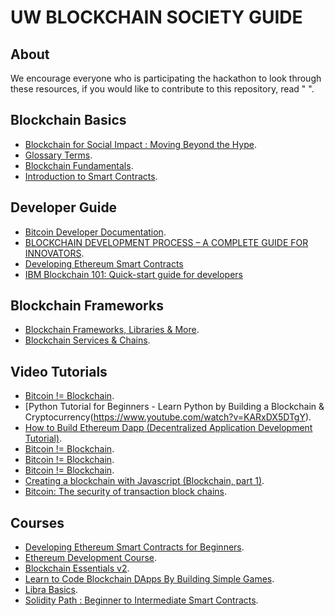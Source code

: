 # UW BLOCKCHAIN SOCIETY GUIDE 

## About 
We encourage everyone who is participating the hackathon to look through these resources, if you would like to contribute to this repository, read " ".

## Blockchain Basics

* [Blockchain for Social Impact : Moving Beyond the Hype](https://www.gsb.stanford.edu/sites/gsb/files/publication-pdf/study-blockchain-impact-moving-beyond-hype.pdf).
* [Glossary Terms](https://bitcoin.org/en/vocabulary#address).
* [Blockchain Fundamentals](https://www.notion.so/Resources-to-get-started-3f85419cb7d9469a993af374f835d773).
* [Introduction to Smart Contracts](https://solidity.readthedocs.io/en/develop/introduction-to-smart-contracts.html).


## Developer Guide
* [Bitcoin Developer Documentation](https://bitcoin.org/en/developer-documentation).
* [BLOCKCHAIN DEVELOPMENT PROCESS – A COMPLETE GUIDE FOR INNOVATORS](https://www.leewayhertz.com/guide-to-blockchain-development-process/).
* [Developing Ethereum Smart Contracts](https://solidity.readthedocs.io/en/develop/)
* [IBM Blockchain 101: Quick-start guide for developers](https://developer.ibm.com/technologies/blockchain/tutorials/cl-ibm-blockchain-101-quick-start-guide-for-developers-bluemix-trs/)

## Blockchain Frameworks
* [Blockchain Frameworks,
Libraries & More](https://www.codementor.io/learn/blockchain/development-tools).
* [Blockchain Services & Chains](https://www.codementor.io/learn/blockchain/services-apps-chains).

## Video Tutorials
* [Bitcoin != Blockchain](https://youtu.be/93E_GzvpMA0).
* [Python Tutorial for Beginners - Learn Python by Building a Blockchain & Cryptocurrency(https://www.youtube.com/watch?v=KARxDX5DTgY).
* [How to Build Ethereum Dapp (Decentralized Application Development Tutorial)](https://www.youtube.com/watch?v=3681ZYbDSSk).
* [Bitcoin != Blockchain](https://youtu.be/93E_GzvpMA0).
* [Bitcoin != Blockchain](https://youtu.be/93E_GzvpMA0).
* [Bitcoin != Blockchain](https://youtu.be/93E_GzvpMA0).
* [Creating a blockchain with Javascript (Blockchain, part 1)](https://www.youtube.com/watch?v=zVqczFZr124).
* [Bitcoin: The security of transaction block chains](https://www.khanacademy.org/economics-finance-domain/core-finance/money-and-banking/bitcoin/v/bitcoin-security-of-transaction-block-chains).

## Courses
* [Developing Ethereum Smart Contracts for Beginners](https://coursetro.com/courses/20/Developing-Ethereum-Smart-Contracts-for-Beginners).
* [Ethereum Development Course](https://www.udemy.com/course/ethereum-development-course-blockchain-at-berkeley/).
* [Blockchain Essentials v2](https://cognitiveclass.ai/courses/blockchain-course).
* [Learn to Code Blockchain DApps By Building Simple Games](https://cryptozombies.io/).
* [Libra Basics](https://cryptozombies.io/en/lesson/12).
* [Solidity Path : Beginner to Intermediate Smart Contracts](https://cryptozombies.io/en/course/).


